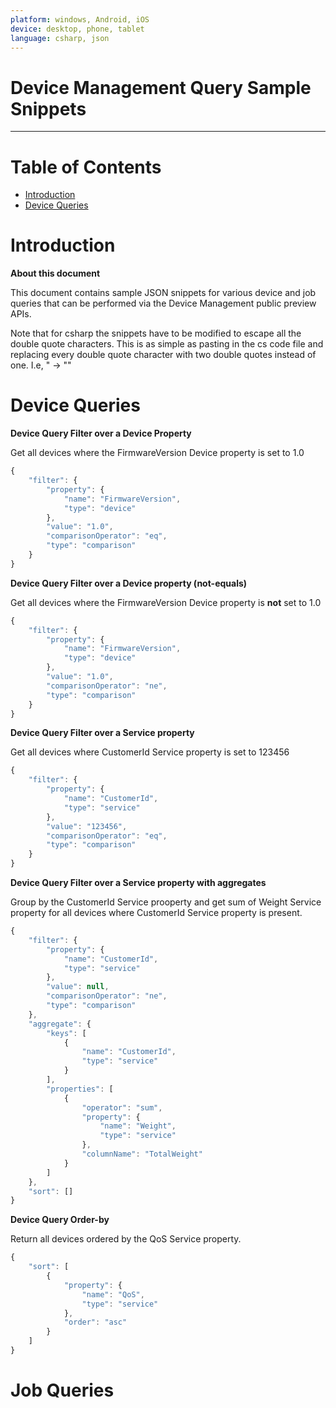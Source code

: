 ```yaml
---
platform: windows, Android, iOS
device: desktop, phone, tablet
language: csharp, json
---
```


Device Management Query Sample Snippets
===
---

# Table of Contents

-   [Introduction](#Introduction)
-   [Device Queries](#DeviceQueries)

<a name="Introduction"></a>
# Introduction

**About this document**

This document contains sample JSON snippets for various device and job queries that can be performed via the Device Management public preview APIs. 

Note that for csharp the snippets have to be modified to escape all the double quote characters. This is as simple as pasting in the cs code file and replacing every double quote character with two double quotes instead of one. I.e, " -> ""

<a name="DeviceQueries"></a>
# Device Queries

**Device Query Filter over a Device Property**

Get all devices where the FirmwareVersion Device property is set to 1.0

``` js
{
    "filter": {
        "property": {
            "name": "FirmwareVersion",
            "type": "device"
        },
        "value": "1.0",
        "comparisonOperator": "eq",
        "type": "comparison"
    }
}
```

**Device Query Filter over a Device property (not-equals)**

Get all devices where the FirmwareVersion Device property is **not** set to 1.0

```js
{
    "filter": {
        "property": {
            "name": "FirmwareVersion",
            "type": "device"
        },
        "value": "1.0",
        "comparisonOperator": "ne",
        "type": "comparison"
    }
}
```

**Device Query Filter over a Service property**

Get all devices where CustomerId Service property is set to 123456

```js
{
    "filter": {
        "property": {
            "name": "CustomerId",
            "type": "service"
        },
        "value": "123456",
        "comparisonOperator": "eq",
        "type": "comparison"
    }
}
```

**Device Query Filter over a Service property with aggregates**

Group by the CustomerId Service prooperty and get sum of Weight Service property for all devices where CustomerId Service property is present. 

```js
{
    "filter": {
        "property": {
            "name": "CustomerId",
            "type": "service"
        },
        "value": null,
        "comparisonOperator": "ne",
        "type": "comparison"
    },
    "aggregate": {
        "keys": [
            {
                "name": "CustomerId",
                "type": "service"
            }
        ],
        "properties": [
            {
                "operator": "sum",
                "property": {
                    "name": "Weight",
                    "type": "service"
                },
                "columnName": "TotalWeight"
            }
        ]
    },
    "sort": []
}
```

**Device Query Order-by**

Return all devices ordered by the QoS Service property.

```js
{
    "sort": [
        {
            "property": {
                "name": "QoS",
                "type": "service"
            },
            "order": "asc"
        }
    ]
}
```

<a name="JobQueries"></a>
# Job Queries
